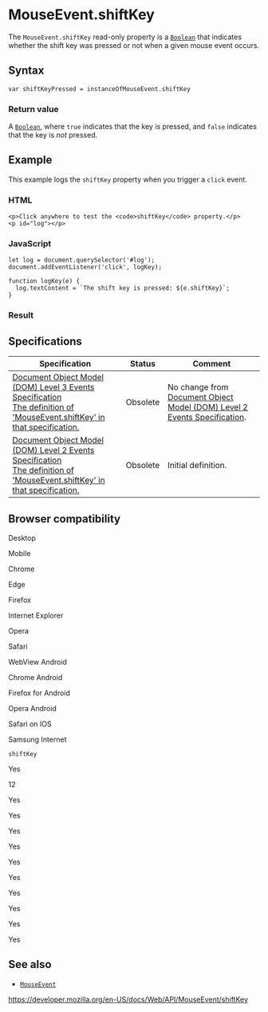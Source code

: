 MouseEvent.shiftKey
===================

The `MouseEvent.shiftKey` read-only property is a [`Boolean`](https://developer.mozilla.org/en-US/docs/Web/JavaScript/Reference/Global_Objects/Boolean) that indicates whether the shift key was pressed or not when a given mouse event occurs.

Syntax
------

    var shiftKeyPressed = instanceOfMouseEvent.shiftKey

### Return value

A [`Boolean`](https://developer.mozilla.org/en-US/docs/Web/JavaScript/Reference/Global_Objects/Boolean), where `true` indicates that the key is pressed, and `false` indicates that the key is *not* pressed.

Example
-------

This example logs the `shiftKey` property when you trigger a `click` event.

### HTML

    <p>Click anywhere to test the <code>shiftKey</code> property.</p>
    <p id="log"></p>

### JavaScript

    let log = document.querySelector('#log');
    document.addEventListener('click', logKey);

    function logKey(e) {
      log.textContent = `The shift key is pressed: ${e.shiftKey}`;
    }

### Result

Specifications
--------------

<table><thead><tr class="header"><th>Specification</th><th>Status</th><th>Comment</th></tr></thead><tbody><tr class="odd"><td><a href="https://www.w3.org/TR/2014/WD-DOM-Level-3-Events-20140925/#widl-MouseEvent-shiftKey">Document Object Model (DOM) Level 3 Events Specification<br />
<span class="small">The definition of 'MouseEvent.shiftKey' in that specification.</span></a></td><td><span class="spec-obsolete">Obsolete</span></td><td>No change from <a href="https://www.w3.org/TR/DOM-Level-2-Events/events.html">Document Object Model (DOM) Level 2 Events Specification</a>.</td></tr><tr class="even"><td><a href="https://www.w3.org/TR/DOM-Level-2-Events/events.html#Events-MouseEvent">Document Object Model (DOM) Level 2 Events Specification<br />
<span class="small">The definition of 'MouseEvent.shiftKey' in that specification.</span></a></td><td><span class="spec-obsolete">Obsolete</span></td><td>Initial definition.</td></tr></tbody></table>

Browser compatibility
---------------------

Desktop

Mobile

Chrome

Edge

Firefox

Internet Explorer

Opera

Safari

WebView Android

Chrome Android

Firefox for Android

Opera Android

Safari on IOS

Samsung Internet

`shiftKey`

Yes

12

Yes

Yes

Yes

Yes

Yes

Yes

Yes

Yes

Yes

Yes

See also
--------

-   [`MouseEvent`](../mouseevent)

<a href="https://developer.mozilla.org/en-US/docs/Web/API/MouseEvent/shiftKey" class="_attribution-link">https://developer.mozilla.org/en-US/docs/Web/API/MouseEvent/shiftKey</a>
